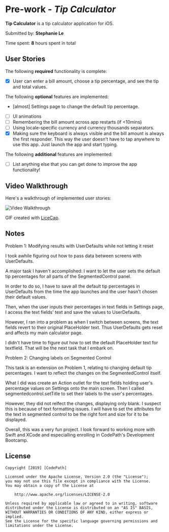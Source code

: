 # Pre-work - *Tip Calculator*

**Tip Calculator** is a tip calculator application for iOS.

Submitted by: **Stephanie Le**

Time spent: **8** hours spent in total

## User Stories

The following **required** functionality is complete:

* [x] User can enter a bill amount, choose a tip percentage, and see the tip and total values.

The following **optional** features are implemented:
* [almost] Settings page to change the default tip percentage.
* [ ] UI animations
* [ ] Remembering the bill amount across app restarts (if <10mins)
* [ ] Using locale-specific currency and currency thousands separators.
* [x] Making sure the keyboard is always visible and the bill amount is always the first responder. This way the user doesn't have to tap anywhere to use this app. Just launch the app and start typing.

The following **additional** features are implemented:

- [ ] List anything else that you can get done to improve the app functionality!

## Video Walkthrough 

Here's a walkthrough of implemented user stories:

<img src='http://i.imgur.com/link/to/your/gif/file.gif' title='Video Walkthrough' width='' alt='Video Walkthrough' />

GIF created with [LiceCap](http://www.cockos.com/licecap/).

## Notes

Problem 1: Modifying results with UserDefaults while not letting it reset

I took awhile figuring out how to pass data between screens with UserDefaults.

A major task I haven't accomplished: I want to let the user sets the 
default tip percentages for all parts of the SegmentedControl panel. 

In order to do so, I have to save all the default tip percentages in UserDefaults from the time the app launches
and the user hasn't chosen their default values.

Then, when the user inputs their percentages in text fields in Settings page, I access the text fields' text
and save the values to UserDefaults.

However, I ran into a problem as when I switch between screens, the text fields revert to their original
PlaceHolder text. Thus UserDefaults gets reset and affects my main calculator page.

I didn't have time to figure out how to set the default PlaceHolder text for textfield. That will be the next task that I embark on.

Problem 2: Changing labels on Segmented Control

This task is an extension on Problem 1, relating to changing default tip percentages. 
I want to reflect the changes on the SegmentedControl itself. 

What I did was create an Action outlet for the text fields holding user's percentage values on Settings onto the main screen.
Then I called segmentedcontrol.setTitle to set their labels to the user's percentages.

However, they did not relfect the changes, displaying only blank. I suspect this is because of text formatting issues. 
I will have to set the attributes for the text in segmented control to be the right font and size for it to be displayed.


Overall, this was a very fun project. I look forward to working more with Swift and XCode and especialling enrolling in CodePath's Development Bootcamp.









## License

    Copyright [2019] [CodePath]

    Licensed under the Apache License, Version 2.0 (the "License");
    you may not use this file except in compliance with the License.
    You may obtain a copy of the License at

        http://www.apache.org/licenses/LICENSE-2.0

    Unless required by applicable law or agreed to in writing, software
    distributed under the License is distributed on an "AS IS" BASIS,
    WITHOUT WARRANTIES OR CONDITIONS OF ANY KIND, either express or implied.
    See the License for the specific language governing permissions and
    limitations under the License.
